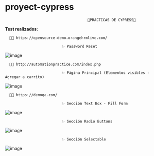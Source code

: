 # proyect-cypress

                                          🔰PRACTICAS DE CYPRESS🔰 

<b>Test realizados:</b>

      🐱‍🏍 https://opensource-demo.orangehrmlive.com/
                                         
                              ✨ Password Reset

![image](https://user-images.githubusercontent.com/72052340/189485987-a5c7f0c1-ca81-4cb6-b2d9-7c559db5aee2.png)

              
              
      🐱‍🏍 http://automationpractice.com/index.php
                
                              ✨ Página Principal (Elementos visibles - Agregar a carrito)
                              
 ![image](https://user-images.githubusercontent.com/72052340/190042811-e931a55f-9550-4d76-8e42-de88f229fa59.png)
 
 
      🐱‍🏍 https://demoqa.com/
      
                              ✨ Sección Text Box - Fill Form

   ![image](https://user-images.githubusercontent.com/72052340/193368264-be758aff-f8ca-4b9c-9e50-ba89d861007b.png)
                           
                              
                              ✨ Sección Radio Buttons
                              
                              
   ![image](https://user-images.githubusercontent.com/72052340/193977483-7e915faf-29c0-4848-b1aa-92fda34b3d08.png)

               
                              ✨ Sección Selectable
              
   ![image](https://user-images.githubusercontent.com/72052340/197097886-573bcea4-0e20-437b-99a9-81ea553a27c8.png)

              
